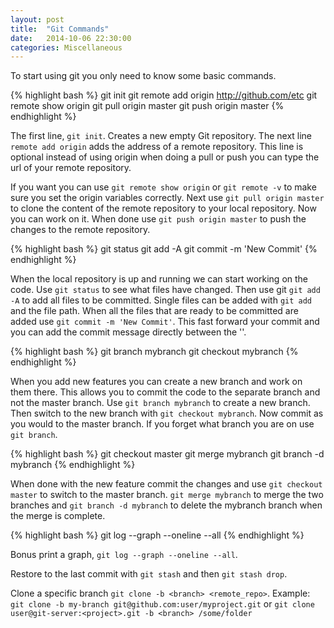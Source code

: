 ```yaml
---
layout: post
title:  "Git Commands"
date:   2014-10-06 22:30:00
categories: Miscellaneous
---
```


To start using git you only need to know some basic commands.

{% highlight bash %}
git init
git remote add origin http://github.com/etc
git remote show origin
git pull origin master
git push origin master
{% endhighlight %}

The first line, `git init`. Creates a new empty Git repository.
The next line `remote add origin` adds the address of a remote repository.
This line is optional instead of using origin when doing a pull or push you can
type the url of your remote repository.

If you want you can use `git remote show origin` or `git remote -v` to make sure you set the origin
variables correctly. Next use `git pull origin master` to clone the content of
the remote repository to your local repository. Now you can work on it. When done
use `git push origin master` to push the changes to the remote repository.

{% highlight bash %}
git status
git add -A
git commit -m 'New Commit'
{% endhighlight %}

When the local repository is up and running we can start working on the code.
Use `git status` to see what files have changed. Then use git `git add -A` to
add all files to be committed. Single files can be added with `git add ` and the
file path. When all the files that are ready to be committed are added use
`git commit -m 'New Commit'`. This fast forward your commit and you can add the
commit message directly between the ''.

{% highlight bash %}
git branch mybranch
git checkout mybranch
{% endhighlight %}

When you add new features you can create a new branch and work on them there. This
allows you to commit the code to the separate branch and not the master branch.
Use `git branch mybranch` to create a new branch. Then switch to the new branch
with `git checkout mybranch`. Now commit as you would to the master branch. If
you forget what branch you are on use `git branch`.

{% highlight bash %}
git checkout master
git merge mybranch
git branch -d mybranch
{% endhighlight %}

When done with the new feature commit the changes and use `git checkout master` to
switch to the master branch. `git merge mybranch` to merge the two branches and
`git branch -d mybranch` to delete the mybranch branch when the merge is complete.

{% highlight bash %}
git log --graph --oneline --all
{% endhighlight %}

Bonus print a graph, `git log --graph --oneline --all`.

Restore to the last commit with `git stash` and then `git stash drop`.

Clone a specific branch `git clone -b <branch> <remote_repo>`. Example: `git clone -b my-branch git@github.com:user/myproject.git` or `git clone user@git-server:<project>.git -b <branch> /some/folder`
